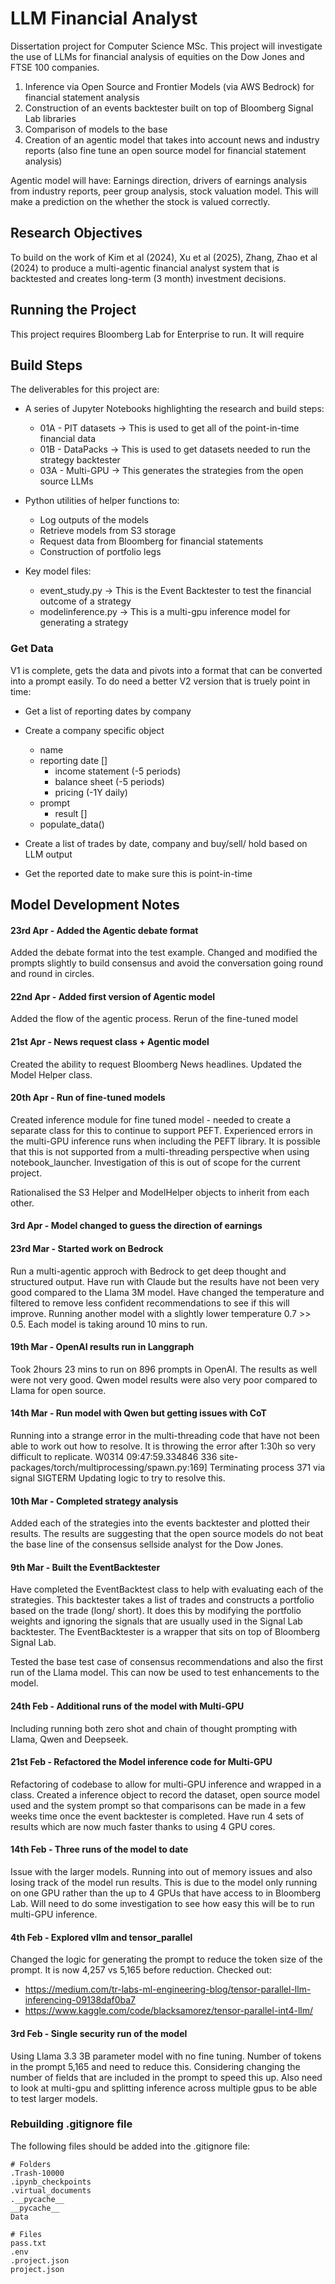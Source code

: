 # LLM Financial Analyst

Dissertation project for Computer Science MSc. This project will investigate the use of LLMs for financial analysis of equities on the Dow Jones and FTSE 100 companies. 

1. Inference via Open Source and Frontier Models (via AWS Bedrock) for financial statement analysis
2. Construction of an events backtester built on top of Bloomberg Signal Lab libraries
3. Comparison of models to the base
4. Creation of an agentic model that takes into account news and industry reports (also fine tune an open source model for financial statement analysis)

Agentic model will have: Earnings direction, drivers of earnings analysis from industry reports, peer group analysis, stock valuation model. This will make a prediction on the whether the stock is valued correctly.

## Research Objectives
To build on the work of Kim et al (2024), Xu et al (2025), Zhang, Zhao et al (2024) to produce a multi-agentic financial analyst system that is backtested and creates long-term (3 month) investment decisions. 

## Running the Project
This project requires Bloomberg Lab for Enterprise to run. It will require 

## Build Steps
The deliverables for this project are:

- A series of Jupyter Notebooks highlighting the research and build steps:
    - 01A - PIT datasets -> This is used to get all of the point-in-time financial data
    - 01B - DataPacks -> This is used to get datasets needed to run the strategy backtester
    - 03A - Multi-GPU -> This generates the strategies from the open source LLMs

- Python utilities of helper functions to:
    - Log outputs of the models
    - Retrieve models from S3 storage
    - Request data from Bloomberg for financial statements
    - Construction of portfolio legs

- Key model files:
    - event_study.py -> This is the Event Backtester to test the financial outcome of a strategy
    - modelinference.py -> This is a multi-gpu inference model for generating a strategy


### Get Data
V1 is complete, gets the data and pivots into a format that can be converted into a prompt easily. To do need a better V2 version that is truely point in time:

- Get a list of reporting dates by company
- Create a company specific object
    - name
    - reporting date []
        - income statement (-5 periods)
        - balance sheet (-5 periods)
        - pricing (-1Y daily)
    - prompt
        - result []
    - populate_data()

- Create a list of trades by date, company and buy/sell/ hold based on LLM output
- Get the reported date to make sure this is point-in-time


## Model Development Notes

#### 23rd Apr - Added the Agentic debate format
Added the debate format into the test example. Changed and modified the prompts slightly to build consensus and avoid the conversation going round and round in circles. 

#### 22nd Apr - Added first version of Agentic model
Added the flow of the agentic process. Rerun of the fine-tuned model

#### 21st Apr - News request class + Agentic model
Created the ability to request Bloomberg News headlines. Updated the Model Helper class. 

#### 20th Apr - Run of fine-tuned models
Created inference module for fine tuned model - needed to create a separate class for this to continue to support PEFT. Experienced errors in the multi-GPU inference runs when including the PEFT library. It is possible that this is not supported from a multi-threading perspective when using notebook_launcher. Investigation of this is out of scope for the current project.

Rationalised the S3 Helper and ModelHelper objects to inherit from each other. 

#### 3rd Apr - Model changed to guess the direction of earnings


#### 23rd Mar - Started work on Bedrock
Run a multi-agentic approch with Bedrock to get deep thought and structured output. Have run with Claude but the results have not been very good compared to the Llama 3M model. Have changed the temperature and filtered to remove less confident recommendations to see if this will improve. Running another model with a slightly lower temperature 0.7 >> 0.5. Each model is taking around 10 mins to run.

#### 19th Mar - OpenAI results run in Langgraph
Took 2hours 23 mins to run on 896 prompts in OpenAI. The results as well were not very good. Qwen model results were also very poor compared to Llama for open source.

#### 14th Mar - Run model with Qwen but getting issues with CoT
Running into a strange error in the multi-threading code that have not been able to work out how to resolve. It is throwing the error after 1:30h so very difficult to replicate. W0314 09:47:59.334846 336 site-packages/torch/multiprocessing/spawn.py:169] Terminating process 371 via signal SIGTERM Updating logic to try to resolve this.

#### 10th Mar - Completed strategy analysis
Added each of the strategies into the events backtester and plotted their results. The results are suggesting that the open source models do not beat the base line of the consensus sellside analyst for the Dow Jones. 

#### 9th Mar - Built the EventBacktester
Have completed the EventBacktest class to help with evaluating each of the strategies. This backtester takes a list of trades and constructs a portfolio based on the trade (long/ short). It does this by modifying the portfolio weights and ignoring the signals that are usually used in the Signal Lab backtester. The EventBacktester is a wrapper that sits on top of Bloomberg Signal Lab. 

Tested the base test case of consensus recommendations and also the first run of the Llama model. This can now be used to test enhancements to the model.

#### 24th Feb - Additional runs of the model with Multi-GPU
Including running both zero shot and chain of thought prompting with Llama, Qwen and Deepseek.

#### 21st Feb - Refactored the Model inference code for Multi-GPU
Refactoring of codebase to allow for multi-GPU inference and wrapped in a class. Created a inference object to record the dataset, open source model used and the system prompt so that comparisons can be made in a few weeks time once the event backtester is completed. Have run 4 sets of results which are now much faster thanks to using 4 GPU cores. 

#### 14th Feb - Three runs of the model to date
Issue with the larger models. Running into out of memory issues and also losing track of the model run results. This is due to the model only running on one GPU rather than the up to 4 GPUs that have access to in Bloomberg Lab. Will need to do some investigation to see how easy this will be to run multi-GPU inference.

#### 4th Feb - Explored vllm and tensor_parallel
Changed the logic for generating the prompt to reduce the token size of the prompt. It is now 4,257 vs 5,165 before reduction. 
Checked out:
- https://medium.com/tr-labs-ml-engineering-blog/tensor-parallel-llm-inferencing-09138daf0ba7
- https://www.kaggle.com/code/blacksamorez/tensor-parallel-int4-llm/

#### 3rd Feb - Single security run of the model
Using Llama 3.3 3B parameter model with no fine tuning. Number of tokens in the prompt 5,165 and need to reduce this. Considering changing the number of fields that are included in the prompt to speed this up. Also need to look at multi-gpu and splitting inference across multiple gpus to be able to test larger models.


### Rebuilding .gitignore file
The following files should be added into the .gitignore file:

```
# Folders
.Trash-10000
.ipynb_checkpoints
.virtual_documents
.__pycache__
__pycache__
Data

# Files
pass.txt
.env
.project.json
project.json
```
